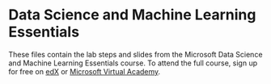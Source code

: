 # Data Science and Machine Learning Essentials
These files contain the lab steps and slides from the Microsoft Data Science and Machine Learning Essentials course. To attend the full course, sign up for free on [edX](https://www.edx.org/course/data-science-machine-learning-essentials-microsoft-dat203x) or [Microsoft Virtual Academy](https://mva.microsoft.com/en-us/training-courses/data-science-and-machine-learning-essentials-14100?l=UyhoTxWdB_3505050723).
